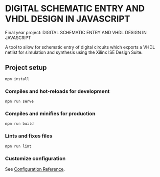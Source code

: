 # DIGITAL SCHEMATIC ENTRY AND VHDL DESIGN IN JAVASCRIPT

Final year project: DIGITAL SCHEMATIC ENTRY AND VHDL DESIGN IN JAVASCRIPT

A tool to allow for schematic entry of digital circuits which exports a VHDL netlist for simulation and synthesis using the Xilinx ISE Design Suite.

## Project setup
```
npm install
```

### Compiles and hot-reloads for development
```
npm run serve
```

### Compiles and minifies for production
```
npm run build
```

### Lints and fixes files
```
npm run lint
```

### Customize configuration
See [Configuration Reference](https://cli.vuejs.org/config/).
